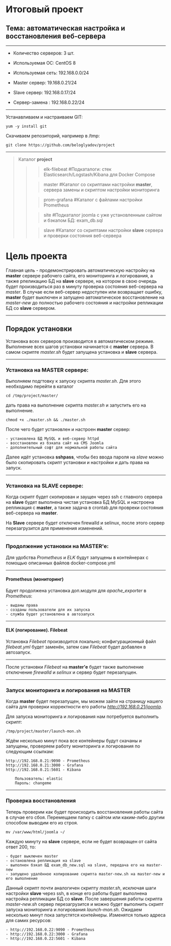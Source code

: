 # Итоговый проект

## Тема: автоматическая настройка и восстановления веб-сервера 
____
- Количество серверов: 3 шт.

- Используемая ОС: CentOS 8

- Используемая сеть: 192.168.0.0/24

- Master сервер: 19.168.0.21/24

- Slave сервер: 192.168.0.17/24

- Сервер-замена : 192.168.0.22/24
____

Устанавливаем и настраиваем GIT:

    yum -y install git
Скачиваем репозиторий, например в /tmp:

    git clone https://github.com/beloglyadov/project
____
> Каталог **project**
> >
> > > elk-filebeat #Подкаталоги: стек Elasticsearch/Logstash/Kibana для Docker Compose 
> >  
> > > master #Каталог со скриптами настройки **master**, сервера замены и скриптом настройки мониторинга
> > 
> > > prom-grafana #Каталог с файлами настройки Prometheus 
> > 
> > > site #Подкаталог joomla с уже установленным сайтом и бэкапом БД: exam_db.sql
> > 
> > > slave #Каталог со скриптами настройки **slave** сервера и проверки состояния веб-сервера 
> >

# Цель проекта
Главная цель - продемонстрировать автоматическую настройку на **master** сервере рабочего сайта, его мониторинга и логирования, 
а также рпеликацию БД на **slave** сервере, на котором в свою очередь будет производиться раз в минуту проверка состояния веб-сервера на *master*. 
В случае если веб-сервер недоступен или возвращает ошибку, **master** будет выключен и запущено автоматическое восстановление на *master-new* 
до полностью рабочего состояния и настройки репликации БД со **slave** сервером.  
____
## Порядок установки 
Установка всех серверов производится в автоматическом режиме. Выполнение всех шагов установки начинается с **master** сервера.
В самом скрипте *master.sh* будет запущена установка и **slave** сервера.
____
### Установка на MASTER сервере:
Выполняем подгтовку к запуску скрипта *master.sh*. Для этого необходимо перейти в каталог 

    cd /tmp/project/master/
дать права на выполнение скрипта *master.sh* и запустить его на выполнение.
    
    chmod +x ./master.sh && ./master.sh
После чего будет установлен и настроен **master** сервер:

    - установлена БД MySQL и веб-сервер httpd
    - восстановлен из бэкапа сайт на CMS Joomla
    - дополнительный софт для нормальной работы сайта 

Далее идёт установка **sshpass**, чтобы без ввода пароля на *slave* можно было скопировать скрипт установки и настройки и дать права на запуск.
____
### Установка на SLAVE сервере:

Когда скрипт будет скопирован и заущен через ssh с главного сервера на **slave** будет выполнена чистая установка БД MySQL и настроена репликация 
с **master**, а также задача в crontab для провреки состояния веб-сервера на  **master**.

На **Slave** сервере будет отключен firewalld и selinux, после этого сервер перезагрузится для применения изменений. 
____
### Продолжение установки на MASTER'e:

Для удобства *Prometheus* и *ELK* будут запущены в контейнерах с помощью описанных файлов docker-compose.yml
____
#### Prometheus (мониторинг)

Бдует продолжена установка доп.модуля для *apache_exporter* в *Prometheus*:

    - выданы права 
    - созданы пользователи для их запуска
    - служба будет установлена в автозапуск
   
____
#### ELK (логирование). Filebeat

Установка *Filebeat* производится локально; конфигурационный файл *filebeat.yml* будет заменён, затем сам *Filebeat* будет добавлен в автозапуск.
____
После установки *Filebeat* на **master'e** будет также выполнение отключение *firewalld* и *selinux* и сервер будет перезапущен.
____
### Запуск мониторинга и логирования на MASTER

Когда **master** будет перезапущен, мы можем зайти на страницу нашего сайта для проверки корректности его работы *http://192.168.0.21/joomla*.

Для запуска мониторинга и логирования нам потребуется выполнить скрипт:
    
    /tmp/project/master/launch-mon.sh
Ждём несколько минут пока все контейнеры будут скачаны и запущены, проверяем работу мониторинга и логирования по следующим ссылкам: 
    
    http://192.168.0.21:9090 - Prometheus
    http://192.168.0.21:3000 - Grafana
    http://192.168.0.21:5601 - Kibana

        Пользователь: elastic
        Пароль: changeme
____        
### Проверка восстановления 

Теперь проверим как будет происходить восстановления работы сайта в случае его сбоя. Перемещаем папку с сайтом или каким-либо другим способом выводим его из строя.
    
    mv /var/www/html/joomla ~/
Каждую минуту на **slave** сервере, если не будет возвращен от сайта ответ 200, то:

    - будет выключен master
    - остановлена репликация на slave
    - выполнен бэкап БД exam_db_new.sql на slave, передача его на master-new
    - запущено удалённое копирование скрипта master-new.sh на master-new и его выполнение

Данный скрипт почти аналогичен скрипту *master.sh*, исключая шаги настройки **slave** через ssh, в конце его работы будет выполнена настройка репликации БД со **slave**. 
После завершения работы скрипта *master-new.sh* сервер перезагрузится и можно будет выполнить скрипт запуска мониторинга и логирования *launch-mon.sh*. 
Ожидаем несколько минут пока запустятся контейнеры.
Изменятся только адреса для самих ресурсов:
    
    - http://192.168.0.22:9090 - Prometheus
    - http://192.168.0.22:3000 - Grafana
    - http://192.168.0.22:5601 - Kibana
